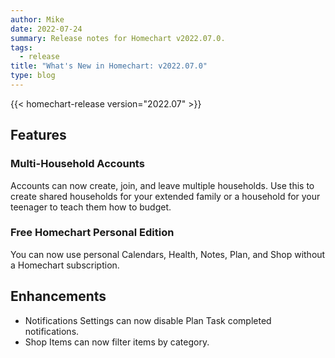 ```yaml
---
author: Mike
date: 2022-07-24
summary: Release notes for Homechart v2022.07.0.
tags:
  - release
title: "What's New in Homechart: v2022.07.0"
type: blog
---
```


{{< homechart-release version="2022.07" >}}

## Features

### Multi-Household Accounts

Accounts can now create, join, and leave multiple households.  Use this to create shared households for your extended family or a household for your teenager to teach them how to budget.

### Free Homechart Personal Edition

You can now use personal Calendars, Health, Notes, Plan, and Shop without a Homechart subscription.

## Enhancements

- Notifications Settings can now disable Plan Task completed notifications.
- Shop Items can now filter items by category.
